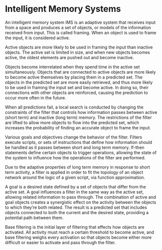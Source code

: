 # Intelligent Memory Systems

An intelligent memory system IMS is an adaptive system that receives input from a space and produces a set of objects, or models of the information received from input. This is called framing. When an object is used to frame the input, it is considered active.

Active objects are more likely to be used in framing the input than inactive objects. The active set is limited in size, and when new objects becomes active, the oldest elements are pushed out and become inactive.

Objects become interrelated when they spend time in the active set simultaneously. Objects that are connected to active objects are more likely to become active themselves by placing them in a predicted set. The objects in the predicted set are more easily retrieved, and thus more likely to be used in framing the input set and become active. In doing so, their connections with other objects are reinforced, causing the prediction to occur more often in the future.

When all predictions fail, a local search is conducted by changing the constraints of the filter that controls how information passes between active (short term) and inactive (long term) memory. The restrictions of the filter are lifted to allow more objects to flow into the predicted set, which increases the probability of finding an accurate object to frame the input.

Various goals and objectives change the behavior of the filter. Filters execute scripts, or sets of instructions that define how information should be handled as it passes between short and long term memory. If-then statements define certain objects to trigger operations, allowing the state of the system to influence how the operations of the filter are performed.

Due to the adaptive properties of long term memory in response to short term activity, a filter is applied in order to fit the topology of an object network around the logic of a given script, via function approximation.

A goal is a desired state defined by a set of objects that differ from the active set. A goal influences a filter in the same way as the active set, allowing related information to pass through. The combination of active and goal objects creates a synergistic effect on the activity between the objects to which they’re both related. The result is a predicted set that includes objects connected to both the current and the desired state, providing a potential path between them.

Base filtering is the initial layer of filtering that effects how objects are activated. All activity must reach a certain threshold to become active, and base filtering weighs every activation so that objects become either more difficult or easier to activate and pass through the filter.

